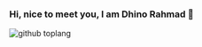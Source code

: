 ### Hi, nice to meet you, I am Dhino Rahmad 👋
 
![github toplang](https://github-readme-stats.vercel.app/api/top-langs/?username=Dhino12&layout=compact&theme=buefy)
 
